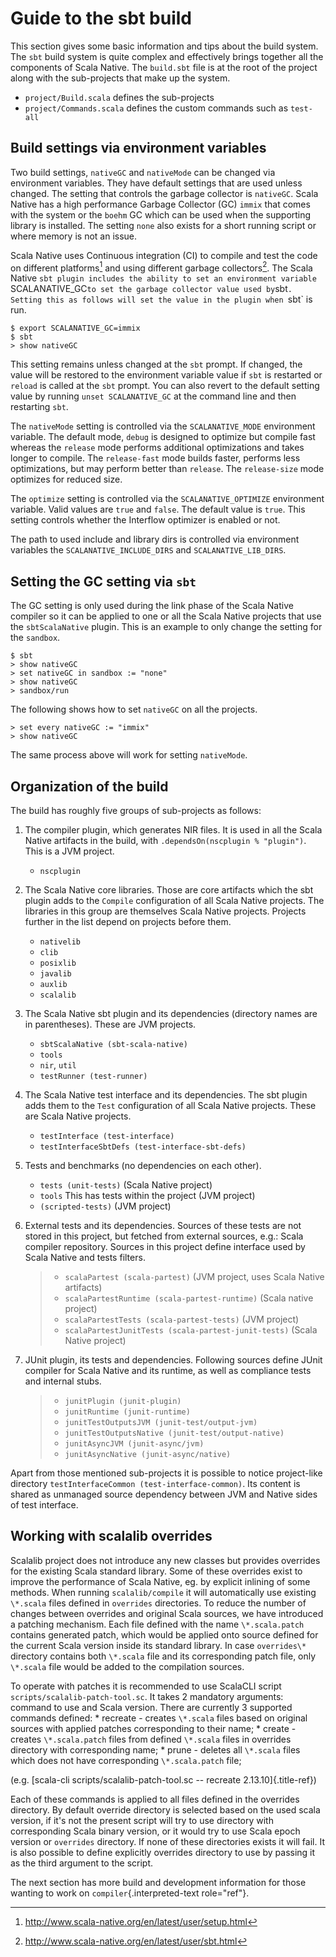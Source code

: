 # Guide to the sbt build

This section gives some basic information and tips about the build
system. The `sbt` build system is quite complex and effectively brings
together all the components of Scala Native. The `build.sbt` file is at
the root of the project along with the sub-projects that make up the
system.

-   `project/Build.scala` defines the sub-projects
-   `project/Commands.scala` defines the custom commands such as
    `test-all`

## Build settings via environment variables

Two build settings, `nativeGC` and `nativeMode` can be changed via
environment variables. They have default settings that are used unless
changed. The setting that controls the garbage collector is
`nativeGC`. Scala Native has a high performance Garbage
Collector (GC) `immix` that comes with the system or the
`boehm` GC which can be used when the supporting library is
installed. The setting `none` also exists for a short
running script or where memory is not an issue.

Scala Native uses Continuous integration (CI) to compile and test the
code on different platforms[^1] and using different garbage
collectors[^2]. The Scala Native `sbt plugin includes the
ability to set an environment variable `SCALANATIVE_GC` to
set the garbage collector value used by `sbt`. Setting this
as follows will set the value in the plugin when `sbt` is
run.

``` text
$ export SCALANATIVE_GC=immix
$ sbt
> show nativeGC
```

This setting remains unless changed at the `sbt` prompt. If
changed, the value will be restored to the environment variable value if
`sbt` is restarted or `reload` is called at the
`sbt` prompt. You can also revert to the default setting
value by running `unset SCALANATIVE_GC` at the command line
and then restarting `sbt`.

The `nativeMode` setting is controlled via the
`SCALANATIVE_MODE` environment variable. The default mode,
`debug` is designed to optimize but compile fast whereas the
`release` mode performs additional optimizations and takes
longer to compile. The `release-fast` mode builds faster,
performs less optimizations, but may perform better than
`release`. The `release-size` mode optimizes for
reduced size.

The `optimize` setting is controlled via the
`SCALANATIVE_OPTIMIZE` environment variable. Valid values
are `true` and `false`. The default value is
`true`. This setting controls whether the Interflow
optimizer is enabled or not.

The path to used include and library dirs is controlled via environment
variables the `SCALANATIVE_INCLUDE_DIRS` and
`SCALANATIVE_LIB_DIRS`.

## Setting the GC setting via `sbt`

The GC setting is only used during the link phase of the Scala Native
compiler so it can be applied to one or all the Scala Native projects
that use the `sbtScalaNative` plugin. This is an example to
only change the setting for the `sandbox`.

``` text
$ sbt
> show nativeGC
> set nativeGC in sandbox := "none"
> show nativeGC
> sandbox/run
```

The following shows how to set `nativeGC` on all the projects.

``` text
> set every nativeGC := "immix"
> show nativeGC
```

The same process above will work for setting `nativeMode`.

## Organization of the build

The build has roughly five groups of sub-projects as follows:

1.  The compiler plugin, which generates NIR files. It is used in all
    the Scala Native artifacts in the build, with
    `.dependsOn(nscplugin % "plugin")`. This is a JVM project.

    -   `nscplugin`

2.  The Scala Native core libraries. Those are core artifacts which the
    sbt plugin adds to the `Compile` configuration of all Scala Native
    projects. The libraries in this group are themselves Scala Native
    projects. Projects further in the list depend on projects before
    them.

    -   `nativelib`
    -   `clib`
    -   `posixlib`
    -   `javalib`
    -   `auxlib`
    -   `scalalib`

3.  The Scala Native sbt plugin and its dependencies (directory names
    are in parentheses). These are JVM projects.

    -   `sbtScalaNative (sbt-scala-native)`
    -   `tools`
    -   `nir`, `util`
    -   `testRunner (test-runner)`

4.  The Scala Native test interface and its dependencies. The sbt plugin
    adds them to the `Test` configuration of all Scala Native projects.
    These are Scala Native projects.

    -   `testInterface (test-interface)`
    -   `testInterfaceSbtDefs (test-interface-sbt-defs)`

5.  Tests and benchmarks (no dependencies on each other).

    -   `tests (unit-tests)` (Scala Native project)
    -   `tools` This has tests within the project (JVM project)
    -   `(scripted-tests)` (JVM project)

6.  External tests and its dependencies. Sources of these tests are not
    stored in this project, but fetched from external sources, e.g.:
    Scala compiler repository. Sources in this project define interface
    used by Scala Native and tests filters.

    > -   `scalaPartest (scala-partest)` (JVM project, uses Scala Native
    >     artifacts)
    > -   `scalaPartestRuntime (scala-partest-runtime)` (Scala native
    >     project)
    > -   `scalaPartestTests (scala-partest-tests)` (JVM project)
    > -   `scalaPartestJunitTests (scala-partest-junit-tests)` (Scala
    >     Native project)

7.  JUnit plugin, its tests and dependencies. Following sources define
    JUnit compiler for Scala Native and its runtime, as well as
    compliance tests and internal stubs.

    > -   `junitPlugin (junit-plugin)`
    > -   `junitRuntime (junit-runtime)`
    > -   `junitTestOutputsJVM (junit-test/output-jvm)`
    > -   `junitTestOutputsNative (junit-test/output-native)`
    > -   `junitAsyncJVM (junit-async/jvm)`
    > -   `junitAsyncNative (junit-async/native)`

Apart from those mentioned sub-projects it is possible to notice
project-like directory `testInterfaceCommon (test-interface-common)`.
Its content is shared as unmanaged source dependency between JVM and
Native sides of test interface.

## Working with scalalib overrides

Scalalib project does not introduce any new classes but provides
overrides for the existing Scala standard library. Some of these
overrides exist to improve the performance of Scala Native, eg. by
explicit inlining of some methods. When running
`scalalib/compile` it will automatically use existing
`\*.scala` files defined in `overrides`
directories. To reduce the number of changes between overrides and
original Scala sources, we have introduced a patching mechanism. Each
file defined with the name `\*.scala.patch` contains
generated patch, which would be applied onto source defined for the
current Scala version inside its standard library. In case
`overrides\*` directory contains both `\*.scala`
file and its corresponding patch file, only `\*.scala` file
would be added to the compilation sources.

To operate with patches it is recommended to use ScalaCLI script
`scripts/scalalib-patch-tool.sc`. It takes 2 mandatory
arguments: command to use and Scala version. There are currently 3
supported commands defined: \* recreate - creates `\*.scala`
files based on original sources with applied patches corresponding to
their name; \* create - creates `\*.scala.patch` files from
defined `\*.scala` files in overrides directory with
corresponding name; \* prune - deletes all `\*.scala` files
which does not have corresponding `\*.scala.patch` file;

(e.g. [scala-cli scripts/scalalib-patch-tool.sc \-- recreate
2.13.10]{.title-ref})

Each of these commands is applied to all files defined in the overrides
directory. By default override directory is selected based on the used
scala version, if it\'s not the present script will try to use directory
with corresponding Scala binary version, or it would try to use Scala
epoch version or `overrides` directory. If none of these
directories exists it will fail. It is also possible to define
explicitly overrides directory to use by passing it as the third
argument to the script.

The next section has more build and development information for those
wanting to work on `compiler`{.interpreted-text role="ref"}.

[^1]: <http://www.scala-native.org/en/latest/user/setup.html>

[^2]: <http://www.scala-native.org/en/latest/user/sbt.html>
